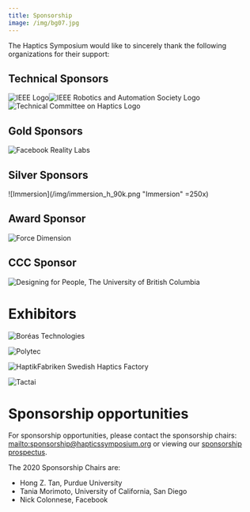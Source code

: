 ```yaml
---
title: Sponsorship
image: /img/bg07.jpg
---
```

The Haptics Symposium would like to sincerely thank the following organizations for their support: 

## Technical Sponsors

![IEEE Logo](/img/ieee_logo.png "IEEE")![IEEE Robotics and Automation Society Logo](/img/ieee_ras_logo.png "IEEE Robotics and Automation Society")![Technical Committee on Haptics Logo](/img/tch_logo.png "Technical Committee on Haptics")

## Gold Sponsors

![Facebook Reality Labs](/img/09.frl-blue-stacked-600dpi-01.png "Facebook Reality Labs")

## Silver Sponsors

![Immersion](/img/immersion_h_90k.png "Immersion" =250x)

## Award Sponsor

![Force Dimension](/img/02.forcedimension_logo-fd-300-dpi-.png "Force Dimension")

## CCC Sponsor

![Designing for People, The University of British Columbia](/img/05.dfp_logo_ubc_lg_bkg_rgb_3x.png "Designing for People, The University of British Columbia")

# Exhibitors

![Boréas Technologies](/img/01.boréas-logo.jpg "Boréas Technologies")

![Polytec](/img/03.polytec_logo_2008_25m100y.jpg "Polytec")

![HaptikFabriken Swedish Haptics Factory](/img/10.haptikfabriken-logo-300x75-png-transparent.png "HaptikFabriken Swedish Haptics Factory")

![Tactai](/img/06.tactai-logo.png "Tactai")

# Sponsorship opportunities

For sponsorship opportunities, please contact the sponsorship chairs: <mailto:sponsorship@hapticssymposium.org> or viewing our [sponsorship prospectus](https://hapticssymposium.org/haptics2020/files/IEEEHS2020SponsorshipProspectus.pdf).

The 2020 Sponsorship Chairs are:

* Hong Z. Tan, Purdue University
* Tania Morimoto, University of California, San Diego
* Nick Colonnese, Facebook
